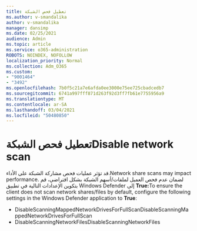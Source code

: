 ```yaml
---
title: تعطيل فحص الشبكة
ms.author: v-smandalika
author: v-smandalika
manager: dansimp
ms.date: 02/25/2021
audience: Admin
ms.topic: article
ms.service: o365-administration
ROBOTS: NOINDEX, NOFOLLOW
localization_priority: Normal
ms.collection: Adm_O365
ms.custom:
- "9001464"
- "3492"
ms.openlocfilehash: 7b0f5c21a7e6afda0ee3000e75ee725cbadcedb7
ms.sourcegitcommit: 6741a997fff871d263f92d3ff7fb61e7755956a9
ms.translationtype: MT
ms.contentlocale: ar-SA
ms.lasthandoff: 03/04/2021
ms.locfileid: "50480850"
---
```

# <a name="disable-network-scan"></a><span data-ttu-id="df2e6-102">تعطيل فحص الشبكة</span><span class="sxs-lookup"><span data-stu-id="df2e6-102">Disable network scan</span></span>

<span data-ttu-id="df2e6-103">قد تؤثر عمليات فحص مشاركة الشبكة على الأداء.</span><span class="sxs-lookup"><span data-stu-id="df2e6-103">Network share scans may impact performance.</span></span>  <span data-ttu-id="df2e6-104">لضمان عدم فحص العميل لملفات/أسهم الشبكة بشكل افتراضي، قم بتكوين الإعدادات التالية في تطبيق Windows Defender إلى **True:**</span><span class="sxs-lookup"><span data-stu-id="df2e6-104">To ensure the client does not scan network shares/files by default, configure the following settings in the Windows Defender application to **True**:</span></span>

- <span data-ttu-id="df2e6-105">DisableScanningMappedNetworkDrivesForFullScan</span><span class="sxs-lookup"><span data-stu-id="df2e6-105">DisableScanningMappedNetworkDrivesForFullScan</span></span>
- <span data-ttu-id="df2e6-106">DisableScanningNetworkFiles</span><span class="sxs-lookup"><span data-stu-id="df2e6-106">DisableScanningNetworkFiles</span></span>